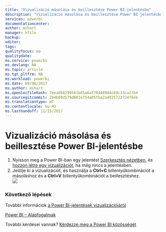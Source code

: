 ```yaml
---
title: "Vizualizáció másolása és beillesztése Power BI-jelentésbe"
description: "Vizualizáció másolása és beillesztése Power BI-jelentésbe"
services: powerbi
documentationcenter: 
author: mihart
manager: kfile
backup: 
editor: 
tags: 
qualityfocus: no
qualitydate: 
ms.service: powerbi
ms.devlang: NA
ms.topic: article
ms.tgt_pltfrm: NA
ms.workload: powerbi
ms.date: 09/08/2017
ms.author: mihart
ms.openlocfilehash: 7eea8b8299561b65a6af704489d4c69c33ca27b4
ms.sourcegitcommit: 284b09d579d601e754a05fba2a4025723724f8eb
ms.translationtype: HT
ms.contentlocale: hu-HU
ms.lasthandoff: 11/15/2017
---
```

# <a name="copy-and-paste-a-visualization-in-power-bi"></a>Vizualizáció másolása és beillesztése Power BI-jelentésbe
1. Nyisson meg a Power BI-ban egy jelentést [Szerkesztés nézetben](service-reading-view-and-editing-view.md), és [hozzon létre egy vizualizációt](power-bi-report-add-visualizations-i.md), ha még nincs a jelentésben. 
2. Jelölje ki a vizualizációt, és használja a **Ctrl+C** billentyűkombinációt a másoláshoz és a **Ctrl+V** billentyűkombinációt a beillesztéshez.  
   ![](media/power-bi-visualization-copy-paste/copypasteviznew.gif)

### <a name="next-steps"></a>Következő lépések
További információk [a Power BI-jelentések vizualizációjáról](power-bi-report-visualizations.md)

[Power BI – Alapfogalmak](service-basic-concepts.md)  

További kérdései vannak? [Kérdezze meg a Power BI közösségét](http://community.powerbi.com/)

